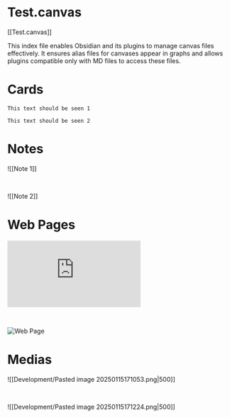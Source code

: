 # Test.canvas

[[Test.canvas]]

This index file enables Obsidian and its plugins to manage canvas files effectively. It ensures alias files for canvases appear in graphs and allows plugins compatible only with MD files to access these files.

# Cards

```
This text should be seen 1
```

```
This text should be seen 2
```

# Notes

![[Note 1]]

<br/>

![[Note 2]]

# Web Pages

![Web Page](https://aider.chat/docs/install/optional.html#enable-voice-coding)

<br/>

![Web Page](https://obsidian.md/)

# Medias

![[Development/Pasted image 20250115171053.png|500]]

<br/>

![[Development/Pasted image 20250115171224.png|500]]

